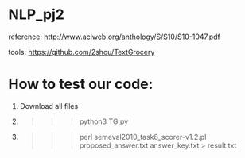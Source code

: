 # NLP_pj2

reference: http://www.aclweb.org/anthology/S/S10/S10-1047.pdf

tools: https://github.com/2shou/TextGrocery

# How to test our code:

1. Download all files

2. >>> python3 TG.py

3. >>> perl semeval2010_task8_scorer-v1.2.pl proposed_answer.txt answer_key.txt > result.txt
